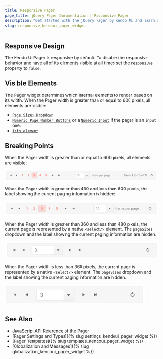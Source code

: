 ```yaml
---
title: Responsive Pager
page_title: jQuery Pager Documentation | Responsive Pager
description: "Get started with the jQuery Pager by Kendo UI and learn about its responsive feature."
slug: responsive_kendoui_pager_widget
---
```


## Responsive Design

The Kendo UI Pager is responsive by default. To disable the responsive behavior and have all of its elements visible at all times set the [`responsive`](/api/javascript/ui/pager/configuration/responsive) property to `false`.

## Visible Elements

The Pager widget determines which internal elements to render based on its width. When the Pager width is greater than or equal to 600 pixels, all elements are visible:

- [`Page Sizes Dropdown`](/api/javascript/ui/pager/configuration/pagesizes)
- [`Numeric Page Number Buttons`](/api/javascript/ui/pager/configuration/numeric) or a [`Numeric Input`](/api/javascript/ui/pager/configuration/input) if the pager is an `input` one.
- [`Info element`](/api/javascript/ui/pager/configuration/info) 

## Breaking Points

When the Pager width is greater than or equal to 600 pixels, all elements are visible:

![A Pager widget at over 600px resolution](../../../images/pager-responsive/over600.png)

When the Pager width is greater than 480 and less than 600 pixels, the label showing the current paging information is hidden:

![A Pager widget between 480 and 600px resolution](../../../images/pager-responsive/480_600.png)

When the Pager width is greater than 360 and less than 480 pixels, the current page is represented by a native `<select/>` element. The `pageSizes` dropdown and the label showing the current paging information are hidden.

![A Pager widget between 360 and 480px resolution](../../../images/pager-responsive/360_480.png)

When the Pager width is less than 360 pixels, the current page is represented by a native `<select/>` element. The `pageSizes` dropdown and the label showing the current paging information are hidden.

![A Pager widget under 360 pixels](../../../images/pager-responsive/under360.png)

## See Also

* [JavaScript API Reference of the Pager](/api/javascript/ui/pager)
* [Pager Settings and Types]({% slug settings_kendoui_pager_widget %})
* [Pager Templates]({% slug templates_kendoui_pager_widget %})
* [Globalization and Messages]({% slug globalization_kendoui_pager_widget %})
